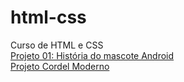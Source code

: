 # html-css
 Curso de HTML e CSS <br>
<a href="https://eltongabriel8.github.io/html-css/exercicios/DESAFIO%20FINAL%20MODULO%202/site/principal.html">Projeto 01: História do mascote Android</a> <br>
<a href="https://eltongabriel8.github.io/html-css/exercicios/projeto-cordel/index.html" target='_blank'>Projeto Cordel Moderno</a>
